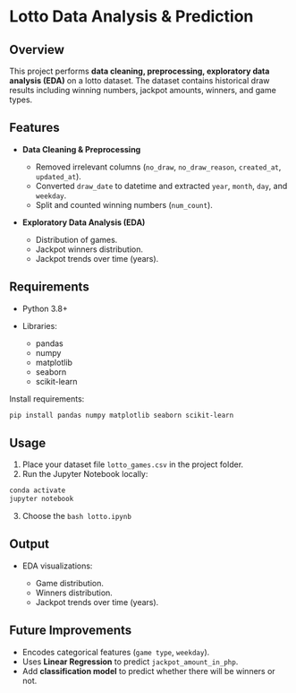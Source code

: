 # Lotto Data Analysis & Prediction

## Overview

This project performs **data cleaning, preprocessing, exploratory data analysis (EDA)** on a lotto dataset. The dataset contains historical draw results including winning numbers, jackpot amounts, winners, and game types.

## Features

* **Data Cleaning & Preprocessing**

  * Removed irrelevant columns (`no_draw`, `no_draw_reason`, `created_at`, `updated_at`).
  * Converted `draw_date` to datetime and extracted `year`, `month`, `day`, and `weekday`.
  * Split and counted winning numbers (`num_count`).

* **Exploratory Data Analysis (EDA)**

  * Distribution of games.
  * Jackpot winners distribution.
  * Jackpot trends over time (years).

## Requirements

* Python 3.8+
* Libraries:

  * pandas
  * numpy
  * matplotlib
  * seaborn
  * scikit-learn

Install requirements:

```bash
pip install pandas numpy matplotlib seaborn scikit-learn
```

## Usage

1. Place your dataset file `lotto_games.csv` in the project folder.
2. Run the Jupyter Notebook locally:

```bash
conda activate
jupyter notebook
```

3. Choose the ```bash lotto.ipynb```

## Output

* EDA visualizations:

  * Game distribution.
  * Winners distribution.
  * Jackpot trends over time (years).

## Future Improvements

* Encodes categorical features (`game type`, `weekday`).
* Uses **Linear Regression** to predict `jackpot_amount_in_php`.
* Add **classification model** to predict whether there will be winners or not.
